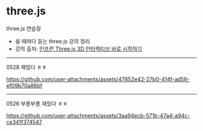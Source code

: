 # three.js

three.js 연습장

- 쉴 때마다 듣는 three.js 강의 정리
- 강의 출처: [인프런 Three.js 3D 인터랙티브 바로 시작하기](https://www.inflearn.com/course/threejs-3d-%EC%9D%B8%ED%84%B0%EB%9E%99%ED%8B%B0%EB%B8%8C/dashboard)

---
0528 재밌다 ㅎㅎ

https://github.com/user-attachments/assets/47852e42-27b0-414f-ad56-ef09b70a86bf

---
0526 부릉부릉 재밌다 ㅎㅎ

https://github.com/user-attachments/assets/3aa94ecb-571b-47a4-a94c-ce341f374547
